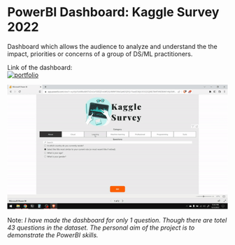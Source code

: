 # PowerBI Dashboard: Kaggle Survey 2022

Dashboard which allows the audience to analyze and understand the the impact, priorities or concerns of a group of DS/ML practitioners.

Link of the dashboard:<br>
[![portfolio](https://img.shields.io/badge/%F0%9F%94%97-Go%20to%20Dashboard-lightgrey?style=for-the-badge)](https://app.powerbi.com/view?r=eyJrIjoiYzk4MzdkNTItZmUxYS00ZjFmLWFjYjUtMWY5MzQxM2Q0YjU1IiwidCI6IjU3OGQ5ZjNlLTlkMTItNDBiMi1hNjJlLWI3NzdiZGYyNTVhMiJ9)

[![Dashboard](https://github.com/asksawant/kaggle-survey-2022/blob/main/power-bi-dashboard/assets/dashboard-gif.gif)](https://app.powerbi.com/view?r=eyJrIjoiYzk4MzdkNTItZmUxYS00ZjFmLWFjYjUtMWY5MzQxM2Q0YjU1IiwidCI6IjU3OGQ5ZjNlLTlkMTItNDBiMi1hNjJlLWI3NzdiZGYyNTVhMiJ9)

Note: _I have made the dashboard for only 1 question. Though there are totel 43 questions in the dataset. The personal aim of the project is to 
demonstrate the PowerBI skills._
